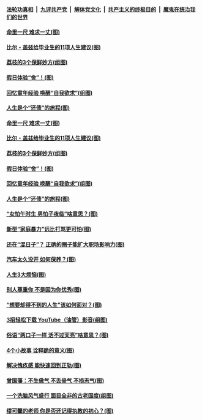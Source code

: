 

####  [法轮功真相](../../../../basic/blob/master/README.md?t=06212202) &nbsp;|&nbsp; [九评共产党](../../../../9ping.md/blob/master/README.md?t=06212202) &nbsp;|&nbsp; [解体党文化](../../../../jtdwh.md/blob/master/README.md?t=06212202)  &nbsp;|&nbsp; [共产主义的终极目的](../../../../gczydzjmd.md/blob/master/README.md?t=06212202) &nbsp;|&nbsp; [魔鬼在统治我们的世界](../../../../mgztzwmdsj.md/blob/master/README.md?t=06212202) 

#### [命里一尺 难求一丈(图)](../pages/p8/936782.md?t=06212202) 

#### [比尔・盖兹给毕业生的11项人生建议(图)](../pages/p8/936231.md?t=06212202) 

#### [荔枝的3个保鲜妙方(组图)](../pages/p8/936950.md?t=06212202) 

#### [假日体验“舍”！(图)](../pages/p8/937183.md?t=06212202) 

#### [回忆童年经验 唤醒“自我欲求”(组图)](../pages/p8/937082.md?t=06212202) 

#### [人生是个“还债”的旅程(图)](../pages/p8/936768.md?t=06212202) 

#### [命里一尺 难求一丈(图)](../pages/p8/936782.md?t=06212202) 

#### [比尔・盖兹给毕业生的11项人生建议(图)](../pages/p8/936231.md?t=06212202) 

#### [荔枝的3个保鲜妙方(组图)](../pages/p8/936950.md?t=06212202) 

#### [假日体验“舍”！(图)](../pages/p8/937183.md?t=06212202) 

#### [回忆童年经验 唤醒“自我欲求”(组图)](../pages/p8/937082.md?t=06212202) 

#### [人生是个“还债”的旅程(图)](../pages/p8/936768.md?t=06212202) 

#### [“女怕午时生 男怕子夜临”啥意思？(图)](../pages/p8/937081.md?t=06212202) 

#### [新型“家庭暴力”远比打骂更可怕(图)](../pages/p8/936230.md?t=06212202) 

#### [还在“混日子”？ 正确的圈子能扩大职场影响力(图)](../pages/p8/937049.md?t=06212202) 

#### [汽车太久没开 如何保养？(图)](../pages/p8/937035.md?t=06212202) 

#### [人生3大烦恼(图)](../pages/p8/936959.md?t=06212202) 

#### [别人尊重你 不是因为你优秀(图)](../pages/p8/936253.md?t=06212202) 

#### [“想要却得不到的人生”该如何面对？(图)](../pages/p8/936933.md?t=06212202) 

#### [3招轻松下载 YouTube（油管）影音(组图)](../pages/p8/936922.md?t=06212202) 

#### [俗语“两口子一样 活不过天亮”啥意思？(图)](../pages/p8/936917.md?t=06212202) 

#### [4个小故事 诠释跪的意义(图)](../pages/p8/936353.md?t=06212202) 

#### [解决愧疚感 能快速回到正轨(图)](../pages/p8/936834.md?t=06212202) 

#### [曾国藩：不生傲气 不丢骨气 不损志气(图)](../pages/p8/936248.md?t=06212202) 

#### [一个洗脑风气盛行 面目全非的古老国度(组图)](../pages/p8/936759.md?t=06212202) 

#### [缪可馨的老师 你是否还记得执教的初心？(图)](../pages/p8/936737.md?t=06212202) 

